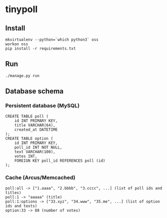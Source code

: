 # tinypoll

## Install

```
mkvirtualenv --python=`which python3` oss
workon oss
pip install -r requirements.txt
```

## Run

```
./manage.py run
```

## Database schema

### Persistent database (MySQL)

```
CREATE TABLE poll (
    id INT PRIMARY KEY,
    title VARCHAR(64),
    created_at DATETIME
);
CREATE TABLE option (
    id INT PRIMARY KEY,
    poll_id INT NOT NULL,
    text VARCHAR(100),
    votes INT,
    FOREIGN KEY poll_id REFERENCES poll (id)
);
```

### Cache (Arcus/Memcached)

```
poll:all -> ["1.aaaa", "2.bbbb", "3.cccc", ...] (list of poll ids and titles)
poll:1 -> "aaaaa" (title)
poll:1:options -> ["33.xyz", "34.www", "35.me", ...] (list of option ids and texts)
option:33 -> 88 (number of votes)
```
